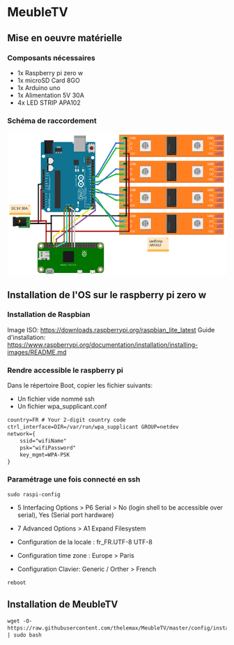 # MeubleTV

## Mise en oeuvre matérielle

### Composants nécessaires

- 1x Raspberry pi zero w
- 1x microSD Card 8GO
- 1x Arduino uno
- 1x Alimentation 5V 30A
- 4x LED STRIP APA102

### Schéma de raccordement

![Schéma de Montage](/docs/schéma.png)

## Installation de l'OS sur le raspberry pi zero w

### Installation de Raspbian

Image ISO: https://downloads.raspberrypi.org/raspbian_lite_latest
Guide d'installation: https://www.raspberrypi.org/documentation/installation/installing-images/README.md

### Rendre accessible le raspberry pi

Dans le répertoire Boot, copier les fichier suivants:
- Un fichier vide nommé ssh
- Un fichier wpa_supplicant.conf

```
country=FR # Your 2-digit country code
ctrl_interface=DIR=/var/run/wpa_supplicant GROUP=netdev
network={
    ssid="wifiName"
    psk="wifiPassword"
    key_mgmt=WPA-PSK
}
```

### Paramétrage une fois connecté en ssh
```
sudo raspi-config

```
- 5 Interfacing Options > P6 Serial > No (login shell to be accessible over serial), Yes (Serial port hardware)
- 7 Advanced Options > A1 Expand Filesystem

- Configuration de la locale : fr_FR.UTF-8 UTF-8
- Configuration time zone : Europe > Paris
- Configuration Clavier: Generic / Orther > French

```
reboot
```

## Installation de MeubleTV
```
wget -O- https://raw.githubusercontent.com/thelemax/MeubleTV/master/config/install.sh | sudo bash
```
